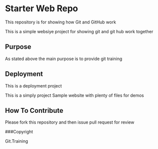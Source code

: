 # Starter Web Repo

This repository is for showing how Git and GitHub work

This is a simple websiye project for showing git and git hub work together

## Purpose

As stated above the main purpose is to provide git training

## Deployment

This is a deployment project

This is a simply project
Sample website with plenty of files for demos

## How To Contribute

Please fork this repository and then issue pull request for review

###Copyright

Git.Training

